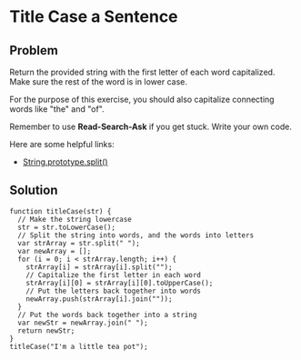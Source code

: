 # Title Case a Sentence

## Problem

Return the provided string with the first letter of each word capitalized. Make sure the rest of the word is in lower case.

For the purpose of this exercise, you should also capitalize connecting words like "the" and "of".

Remember to use **Read-Search-Ask** if you get stuck. Write your own code.

Here are some helpful links:

* [String.prototype.split()](https://developer.mozilla.org/en-US/docs/Web/JavaScript/Reference/Global_Objects/String/split)


## Solution

```
function titleCase(str) {
  // Make the string lowercase
  str = str.toLowerCase();
  // Split the string into words, and the words into letters
  var strArray = str.split(" ");
  var newArray = [];
  for (i = 0; i < strArray.length; i++) {
    strArray[i] = strArray[i].split("");
    // Capitalize the first letter in each word
    strArray[i][0] = strArray[i][0].toUpperCase();
    // Put the letters back together into words
    newArray.push(strArray[i].join(""));
  }
  // Put the words back together into a string
  var newStr = newArray.join(" ");
  return newStr;
}
titleCase("I'm a little tea pot");
```